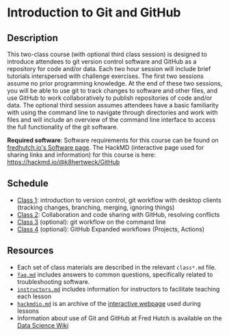# Introduction to Git and GitHub

## Description

This two-class course (with optional third class session) is designed to introduce attendees to git version control software and GitHub as a repository for code and/or data. Each two hour session will include brief tutorials interspersed with challenge exercises. The first two sessions assume no prior programming knowledge. At the end of these two sessions, you will be able to use git to track changes to software and other files, and use GitHub to work collaboratively to publish repositories of code and/or data. The optional third session assumes attendees have a basic familiarity with using the command line to navigate through directories and work with files and will include an overview of the command line interface to access the full functionality of the git software.

**Required software**: Software requirements for this course can be found on [fredhutch.io's Software page](http://www.fredhutch.io/software/#git-and-github). The HackMD (interactive page used for sharing links and information) for this course is here: https://hackmd.io/@k8hertweck/GitHub

## Schedule

* [Class 1](class1.md): introduction to version control, git workflow with desktop clients (tracking changes, branching, merging, ignoring things)
* [Class 2](class2.md): Collaboration and code sharing with GitHub, resolving conflicts
* [Class 3](class3.md) (optional): git workflow on the command line
* [Class 4](class4.md) (optional): GitHub Expanded workflows (Projects, Actions)

## Resources

* Each set of class materials are described in the relevant `class*.md` file.
* [`faq.md`](faq.md) includes answers to common questions,
specifically related to troubleshooting software.
* [`instructors.md`](instructors.md) includes information for instructors to facilitate teaching each lesson
* [`hackmdio.md`](hackmdio.md) is an archive of the [interactive webpage](https://hackmd.io) used during lessons
* Information about use of Git and GitHub at Fred Hutch is available on the [Data Science Wiki](https://sciwiki.fredhutch.org/scicomputing/software_managecode/)
